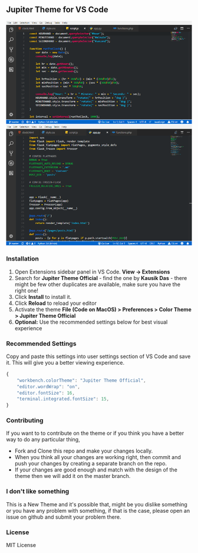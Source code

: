 ## Jupiter Theme for VS Code
![JavaScript](images/js.png)
<br>
![Python](images/py.png)

### Installation
1. Open Extensions sidebar panel in VS Code. **View → Extensions**
2. Search for **Jupiter Theme Official** - find the one by **Kausik Das** - there might be few other duplicates are available, make sure you have the right one!
3. Click **Install** to install it.
4. Click **Reload** to reload your editor
5. Activate the theme **File (Code on MacOS) > Preferences > Color Theme > Jupiter Theme Official**
6. **Optional:** Use the recommended settings below for best visual experience

### Recommended Settings
Copy and paste this settings into user settings section of VS Code and save it. This will give you a better viewing experience.<br>
```js
{
    "workbench.colorTheme": "Jupiter Theme Official",
    "editor.wordWrap": "on",
    "editor.fontSize": 16,
    "terminal.integrated.fontSize": 15,
}
```

### Contributing
If you want to to contribute on the theme or if you think you have a better way to do any particular thing, 
* Fork and Clone this repo and make your changes locally.
* When you think all your changes are working right, then commit and push your changes by creating a separate branch on the repo.
* If your changes are good enough and match with the design of the theme then we will add it on the master branch.

### I don't like something
This is a New Theme and it's possible that, might be you dislike something or you have any problem with something, if that is the case, please open an issue on github and submit your problem there.

### License
MIT License
